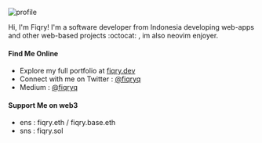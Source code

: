 ![profile](https://pixel-profile-ui.vercel.app/api/github-stats?username=fiqryq&screen_effect=true&include_all_commits=true&pixelate_avatar=true&background=linear-gradient%280deg%2C+%232e222fFF+0%25%2C+%232e222fFF+100%25%29+&color=%23ffffffFF&hide=avatar)

Hi, I'm Fiqry! I'm a software developer from Indonesia developing web-apps and other web-based projects :octocat: , im also neovim enjoyer.

#### Find Me Online
- Explore my full portfolio at [fiqry.dev](https://fiqry.dev)
- Connect with me on Twitter : [@fiqryq](https://twitter.com/fiqryq_)
- Medium : [@fiqryq](https://fiqryq.medium.com/)

#### Support Me on web3
- ens : fiqry.eth / fiqry.base.eth
- sns : fiqry.sol
